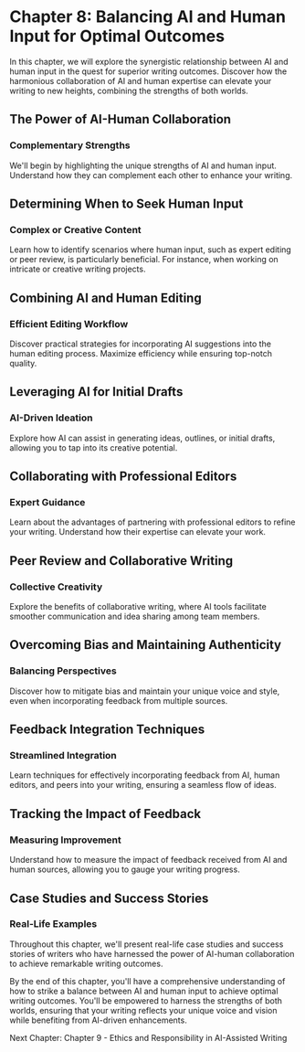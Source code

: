 Chapter 8: Balancing AI and Human Input for Optimal Outcomes
============================================================

In this chapter, we will explore the synergistic relationship between AI and human input in the quest for superior writing outcomes. Discover how the harmonious collaboration of AI and human expertise can elevate your writing to new heights, combining the strengths of both worlds.

The Power of AI-Human Collaboration
-----------------------------------

### **Complementary Strengths**

We'll begin by highlighting the unique strengths of AI and human input. Understand how they can complement each other to enhance your writing.

Determining When to Seek Human Input
------------------------------------

### **Complex or Creative Content**

Learn how to identify scenarios where human input, such as expert editing or peer review, is particularly beneficial. For instance, when working on intricate or creative writing projects.

Combining AI and Human Editing
------------------------------

### **Efficient Editing Workflow**

Discover practical strategies for incorporating AI suggestions into the human editing process. Maximize efficiency while ensuring top-notch quality.

Leveraging AI for Initial Drafts
--------------------------------

### **AI-Driven Ideation**

Explore how AI can assist in generating ideas, outlines, or initial drafts, allowing you to tap into its creative potential.

Collaborating with Professional Editors
---------------------------------------

### **Expert Guidance**

Learn about the advantages of partnering with professional editors to refine your writing. Understand how their expertise can elevate your work.

Peer Review and Collaborative Writing
-------------------------------------

### **Collective Creativity**

Explore the benefits of collaborative writing, where AI tools facilitate smoother communication and idea sharing among team members.

Overcoming Bias and Maintaining Authenticity
--------------------------------------------

### **Balancing Perspectives**

Discover how to mitigate bias and maintain your unique voice and style, even when incorporating feedback from multiple sources.

Feedback Integration Techniques
-------------------------------

### **Streamlined Integration**

Learn techniques for effectively incorporating feedback from AI, human editors, and peers into your writing, ensuring a seamless flow of ideas.

Tracking the Impact of Feedback
-------------------------------

### **Measuring Improvement**

Understand how to measure the impact of feedback received from AI and human sources, allowing you to gauge your writing progress.

Case Studies and Success Stories
--------------------------------

### **Real-Life Examples**

Throughout this chapter, we'll present real-life case studies and success stories of writers who have harnessed the power of AI-human collaboration to achieve remarkable writing outcomes.

By the end of this chapter, you'll have a comprehensive understanding of how to strike a balance between AI and human input to achieve optimal writing outcomes. You'll be empowered to harness the strengths of both worlds, ensuring that your writing reflects your unique voice and vision while benefiting from AI-driven enhancements.

Next Chapter: Chapter 9 - Ethics and Responsibility in AI-Assisted Writing
